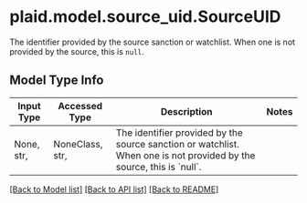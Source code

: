 # plaid.model.source_uid.SourceUID

The identifier provided by the source sanction or watchlist. When one is not provided by the source, this is `null`.

## Model Type Info
Input Type | Accessed Type | Description | Notes
------------ | ------------- | ------------- | -------------
None, str,  | NoneClass, str,  | The identifier provided by the source sanction or watchlist. When one is not provided by the source, this is &#x60;null&#x60;. | 

[[Back to Model list]](../../README.md#documentation-for-models) [[Back to API list]](../../README.md#documentation-for-api-endpoints) [[Back to README]](../../README.md)

